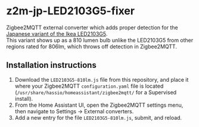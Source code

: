 # z2m-jp-LED2103G5-fixer

Zigbee2MQTT external converter which adds proper detection for the [Japanese variant of the Ikea LED2103G5](https://www.ikea.com/jp/en/p/tradfri-led-bulb-e26-810-lumen-smart-wireless-dimmable-warm-white-globe-30541515/).  
This variant shows up as a 810 lumen bulb unlike the LED2103G5 from other regions rated for 806lm, which throws off detection in Zigbee2MQTT.  


## Installation instructions
1. Download the `LED2103G5-810lm.js` file from this repository, and place it where your Zigbee2MQTT `configuration.yaml` file is located (`/usr/share/hassio/homeassistant/zigbee2mqtt/` for a Supervised install).  
2. From the Home Assistant UI, open the Zigbee2MQTT settings menu, then navigate to Settings -> External converters.
3. Add a new entry for the file `LED2103G5-810lm.js`, submit, and reload.  
